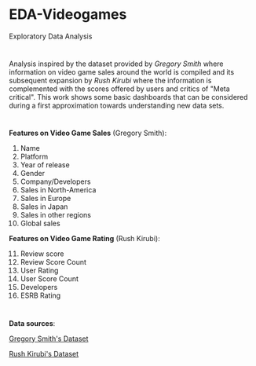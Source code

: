 # EDA-Videogames
Exploratory Data Analysis

# 

Analysis inspired by the dataset provided by *Gregory Smith* where information on video game sales around the world is compiled and its subsequent expansion by *Rush Kirubi* where the information is complemented with the scores offered by users and critics of "Meta critical". This work shows some basic dashboards that can be considered during a first approximation towards understanding new data sets.

#

**Features on Video Game Sales** (Gregory Smith):

1. Name
2. Platform
3. Year of release
4. Gender
5. Company/Developers
6. Sales in North-America
7. Sales in Europe
8. Sales in Japan
9. Sales in other regions
10. Global sales

**Features on Video Game Rating** (Rush Kirubi):

11. Review score
12. Review Score Count
13. User Rating
14. User Score Count
15. Developers
16. ESRB Rating

#

**Data sources**:

[Gregory Smith's Dataset](https://www.kaggle.com/gregorut/videogamesales)

[Rush Kirubi's Dataset](https://www.kaggle.com/rush4ratio/video-game-sales-with-ratings)
